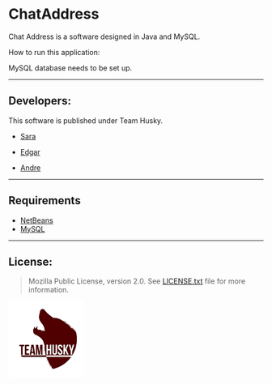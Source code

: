 ChatAddress
===========
Chat Address is a software designed in Java and MySQL.

How to run this application:

MySQL database needs to be set up.

---------------
Developers:
------------
This software is published under Team Husky.

* [Sara](https://github.com/tenkanen)

* [Edgar](https://github.com/edgaraxe)

* [Andre](https://github.com/latonido)

----------------
Requirements
----------------

* [NetBeans](https://netbeans.org/)
* [MySQL](http://www.mysql.com/)



----------------

License:
----------
> Mozilla Public License, version 2.0. See [LICENSE.txt](LICENSE.txt) file for more information.

![image](/image/husky.png)
